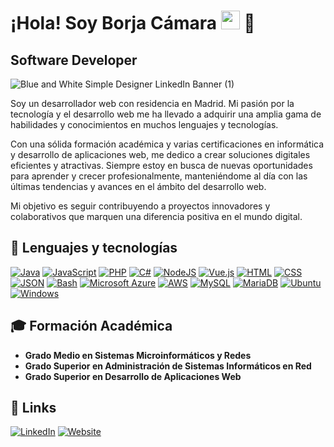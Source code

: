 <h1>¡Hola! Soy Borja Cámara <img src="https://raw.githubusercontent.com/iampavangandhi/iampavangandhi/master/gifs/Hi.gif" width="30px"> 🚀</h1>
<h2>Software Developer </h2>

![Blue and White Simple Designer LinkedIn Banner (1)](https://github.com/user-attachments/assets/10eb49d2-7fcc-4bae-a944-236178023e56)

Soy un desarrollador web con residencia en Madrid. Mi pasión por la tecnología y el desarrollo web me ha llevado a adquirir una amplia gama de habilidades y conocimientos en muchos lenguajes y tecnologías.

Con una sólida formación académica y varias certificaciones en informática y desarrollo de aplicaciones web, me dedico a crear soluciones digitales eficientes y atractivas. Siempre estoy en busca de nuevas oportunidades para aprender y crecer profesionalmente, manteniéndome al día con las últimas tendencias y avances en el ámbito del desarrollo web.

Mi objetivo es seguir contribuyendo a proyectos innovadores y colaborativos que marquen una diferencia positiva en el mundo digital.

##  💾 Lenguajes y tecnologías

  [![Java](https://img.shields.io/badge/Java-%23ED8B00.svg?logo=openjdk&logoColor=white)](#)
  [![JavaScript](https://img.shields.io/badge/JavaScript-F7DF1E?logo=javascript&logoColor=000)](#) 
  [![PHP](https://img.shields.io/badge/php-%23777BB4.svg?&logo=php&logoColor=white)](#) 
  [![C#](https://custom-icon-badges.demolab.com/badge/C%23-%23239120.svg?logo=cshrp&logoColor=white)](#)
  [![NodeJS](https://img.shields.io/badge/Node.js-6DA55F?logo=node.js&logoColor=white)](#)
  [![Vue.js](https://img.shields.io/badge/Vue.js-4FC08D?logo=vuedotjs&logoColor=fff)](#)
  [![HTML](https://img.shields.io/badge/HTML-%23E34F26.svg?logo=html5&logoColor=white)](#)
  [![CSS](https://img.shields.io/badge/CSS-1572B6?logo=css3&logoColor=fff)](#)
  [![JSON](https://img.shields.io/badge/JSON-000?logo=json&logoColor=fff)](#)
  [![Bash](https://img.shields.io/badge/Bash-4EAA25?logo=gnubash&logoColor=fff)](#)
  [![Microsoft Azure](https://custom-icon-badges.demolab.com/badge/Microsoft%20Azure-0089D6?logo=msazure&logoColor=white)](#)
  [![AWS](https://img.shields.io/badge/AWS-%23FF9900.svg?logo=amazon-web-services&logoColor=white)](#)
  [![MySQL](https://img.shields.io/badge/MySQL-4479A1?logo=mysql&logoColor=fff)](#)
  [![MariaDB](https://img.shields.io/badge/MariaDB-003545?logo=mariadb&logoColor=white)](#)
  [![Ubuntu](https://img.shields.io/badge/Ubuntu-E95420?logo=ubuntu&logoColor=white)](#)
  [![Windows](https://custom-icon-badges.demolab.com/badge/Windows-0078D6?logo=windows11&logoColor=white)](#)

##  🎓 Formación Académica

- **Grado Medio en Sistemas Microinformáticos y Redes** 
- **Grado Superior en Administración de Sistemas Informáticos en Red**
- **Grado Superior en Desarrollo de Aplicaciones Web**

## 📱 Links

[![LinkedIn](https://custom-icon-badges.demolab.com/badge/LinkedIn-0A66C2?logo=linkedin-white&logoColor=fff)](https://www.linkedin.com/in/borja-camara)
[![Website](https://img.shields.io/website-up-down-green-red/http/shields.io.svg)](https://borjacamara.es/)












<!--
**BorjaCamara96/BorjaCamara96** is a ✨ _special_ ✨ repository because its `README.md` (this file) appears on your GitHub profile.

Here are some ideas to get you started:

- 🔭 I’m currently working on ...
- 🌱 I’m currently learning ...
- 👯 I’m looking to collaborate on ...
- 🤔 I’m looking for help with ...
- 💬 Ask me about ...
- 📫 How to reach me: ...
- 😄 Pronouns: ...
- ⚡ Fun fact: ...
-->
